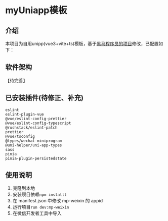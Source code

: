 # myUniapp模板

## 介绍

本项目为自用unipp(vue3+vite+ts)模板，基于[黑马程序员的项目](https://gitee.com/Megasu/uniapp-shop-vue3-ts/)修改，已配置如下：

## 软件架构

【待完善】

## 已安装插件(待修正、补充)

    eslint
    eslint-plugin-vue
    @vue/eslint-config-prettier
    @vue/eslint-config-typescript
    @rushstack/eslint-patch
    prettier
    @vue/tsconfig
    @types/wechat-miniprogram
    @uni-helper/uni-app-types
    sass
    pinia
    pinia-plugin-persistedstate

## 使用说明

1. 克隆到本地
2. 安装项目依赖`npm installl`
3. 在 manifest.json 中修改 mp-weixin 的 appid
4. 运行项目`run dev:mp-weixin`
5. 在微信开发者工具中导入

